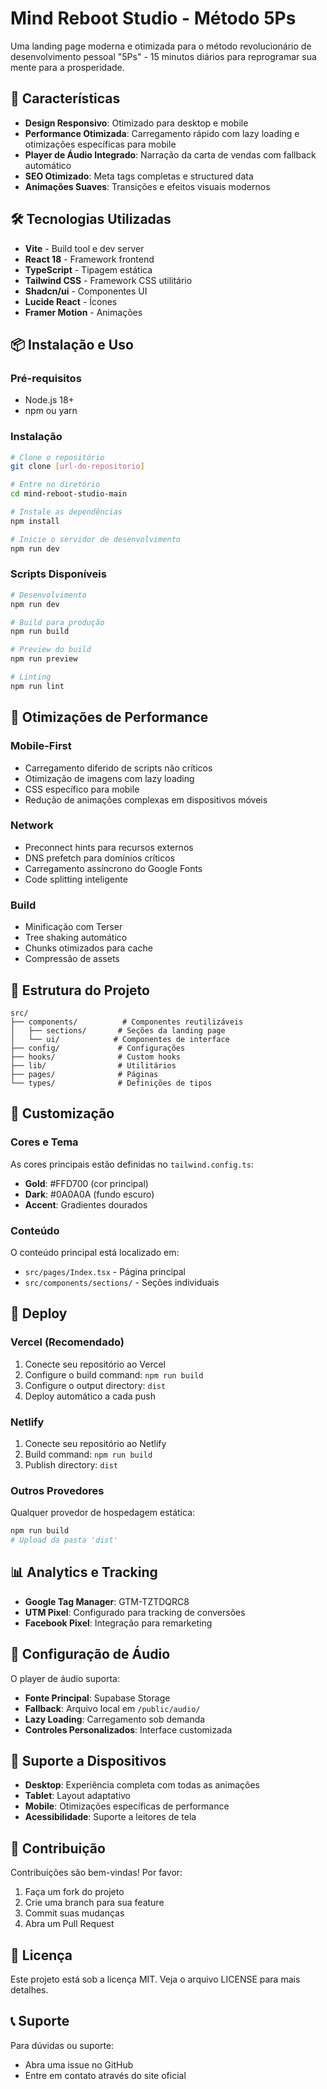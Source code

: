 # Mind Reboot Studio - Método 5Ps

Uma landing page moderna e otimizada para o método revolucionário de desenvolvimento pessoal "5Ps" - 15 minutos diários para reprogramar sua mente para a prosperidade.

## 🚀 Características

- **Design Responsivo**: Otimizado para desktop e mobile
- **Performance Otimizada**: Carregamento rápido com lazy loading e otimizações específicas para mobile
- **Player de Áudio Integrado**: Narração da carta de vendas com fallback automático
- **SEO Otimizado**: Meta tags completas e structured data
- **Animações Suaves**: Transições e efeitos visuais modernos

## 🛠️ Tecnologias Utilizadas

- **Vite** - Build tool e dev server
- **React 18** - Framework frontend
- **TypeScript** - Tipagem estática
- **Tailwind CSS** - Framework CSS utilitário
- **Shadcn/ui** - Componentes UI
- **Lucide React** - Ícones
- **Framer Motion** - Animações

## 📦 Instalação e Uso

### Pré-requisitos
- Node.js 18+ 
- npm ou yarn

### Instalação

```bash
# Clone o repositório
git clone [url-do-repositorio]

# Entre no diretório
cd mind-reboot-studio-main

# Instale as dependências
npm install

# Inicie o servidor de desenvolvimento
npm run dev
```

### Scripts Disponíveis

```bash
# Desenvolvimento
npm run dev

# Build para produção
npm run build

# Preview do build
npm run preview

# Linting
npm run lint
```

## 🎯 Otimizações de Performance

### Mobile-First
- Carregamento diferido de scripts não críticos
- Otimização de imagens com lazy loading
- CSS específico para mobile
- Redução de animações complexas em dispositivos móveis

### Network
- Preconnect hints para recursos externos
- DNS prefetch para domínios críticos
- Carregamento assíncrono do Google Fonts
- Code splitting inteligente

### Build
- Minificação com Terser
- Tree shaking automático
- Chunks otimizados para cache
- Compressão de assets

## 📁 Estrutura do Projeto

```
src/
├── components/          # Componentes reutilizáveis
│   ├── sections/       # Seções da landing page
│   └── ui/            # Componentes de interface
├── config/             # Configurações
├── hooks/              # Custom hooks
├── lib/                # Utilitários
├── pages/              # Páginas
└── types/              # Definições de tipos
```

## 🎨 Customização

### Cores e Tema
As cores principais estão definidas no `tailwind.config.ts`:
- **Gold**: #FFD700 (cor principal)
- **Dark**: #0A0A0A (fundo escuro)
- **Accent**: Gradientes dourados

### Conteúdo
O conteúdo principal está localizado em:
- `src/pages/Index.tsx` - Página principal
- `src/components/sections/` - Seções individuais

## 🚀 Deploy

### Vercel (Recomendado)
1. Conecte seu repositório ao Vercel
2. Configure o build command: `npm run build`
3. Configure o output directory: `dist`
4. Deploy automático a cada push

### Netlify
1. Conecte seu repositório ao Netlify
2. Build command: `npm run build`
3. Publish directory: `dist`

### Outros Provedores
Qualquer provedor de hospedagem estática:
```bash
npm run build
# Upload da pasta 'dist'
```

## 📊 Analytics e Tracking

- **Google Tag Manager**: GTM-TZTDQRC8
- **UTM Pixel**: Configurado para tracking de conversões
- **Facebook Pixel**: Integração para remarketing

## 🔧 Configuração de Áudio

O player de áudio suporta:
- **Fonte Principal**: Supabase Storage
- **Fallback**: Arquivo local em `/public/audio/`
- **Lazy Loading**: Carregamento sob demanda
- **Controles Personalizados**: Interface customizada

## 📱 Suporte a Dispositivos

- **Desktop**: Experiência completa com todas as animações
- **Tablet**: Layout adaptativo
- **Mobile**: Otimizações específicas de performance
- **Acessibilidade**: Suporte a leitores de tela

## 🤝 Contribuição

Contribuições são bem-vindas! Por favor:
1. Faça um fork do projeto
2. Crie uma branch para sua feature
3. Commit suas mudanças
4. Abra um Pull Request

## 📄 Licença

Este projeto está sob a licença MIT. Veja o arquivo LICENSE para mais detalhes.

## 📞 Suporte

Para dúvidas ou suporte:
- Abra uma issue no GitHub
- Entre em contato através do site oficial
